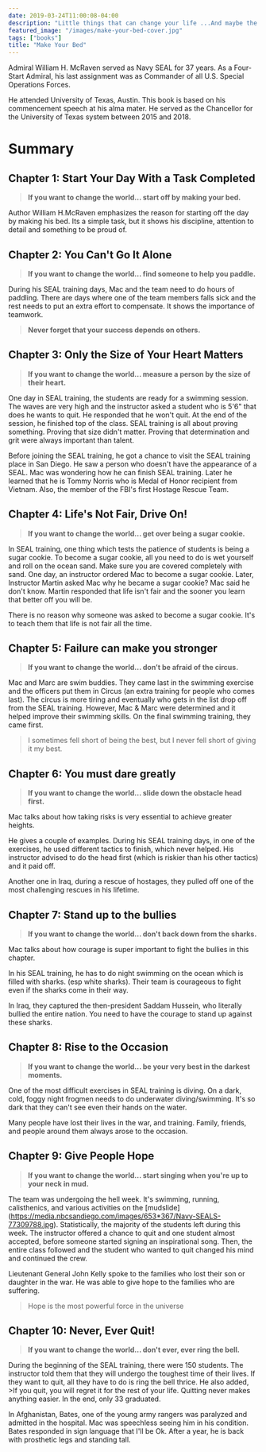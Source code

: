 ```yaml
---
date: 2019-03-24T11:00:08-04:00
description: "Little things that can change your life ...And maybe the world"
featured_image: "/images/make-your-bed-cover.jpg"
tags: ["books"]
title: "Make Your Bed"
---
```


Admiral William H. McRaven served as Navy SEAL for 37 years. As a Four-Start Admiral, his last assignment was as Commander of all U.S. Special Operations Forces.

He attended University of Texas, Austin. This book is based on his commencement speech at his alma mater. He served as the Chancellor for the University of Texas system between 2015 and 2018.

# Summary

## Chapter 1: Start Your Day With a Task Completed

> **If you want to change the world... start off by making your bed.**

Author William H.McRaven emphasizes the reason for starting off the day by making 
his bed. Its a simple task, but it shows his discipline, attention to detail and something to be proud of.

## Chapter 2: You Can't Go It Alone

> **If you want to change the world... find someone to help you paddle.**

During his SEAL training days, Mac and the team need to do hours of paddling. There are days where one of the team members falls sick and the rest needs to put an extra effort to compensate. It shows the importance of teamwork.

> **Never forget that your success depends on others.**

## Chapter 3: Only the Size of Your Heart Matters

> **If you want to change the world... measure a person by the size of their heart.**

One day in SEAL training, the students are ready for a swimming session. The waves are very high and the instructor asked a student who is 5'6" that does he wants to quit. He responded that he won't quit. At the end of the session, he finished top of the class. SEAL training is all about proving something. Proving that size didn't matter. Proving that determination and grit were always important than talent.

Before joining the SEAL training, he got a chance to visit the SEAL training place in San Diego. He saw a person who doesn't have the appearance of a SEAL. Mac was wondering how he can finish SEAL training. Later he learned that he is Tommy Norris who is Medal of Honor recipient from Vietnam. Also, the member of the FBI's first Hostage Rescue Team.

## Chapter 4: Life's Not Fair, Drive On!

> **If you want to change the world... get over being a sugar cookie.**

In SEAL training, one thing which tests the patience of students is being a sugar cookie. To become a sugar cookie, all you need to do is wet yourself and roll on the ocean sand. Make sure you are covered completely with sand. One day, an instructor ordered Mac to become a sugar cookie. Later, Instructor Martin asked Mac why he became a sugar cookie? Mac said he don't know. Martin responded that life isn't fair and the sooner you learn that better off you will be.

There is no reason why someone was asked to become a sugar cookie. It's to teach them that life is not fair all the time.

## Chapter 5: Failure can make you stronger

> **If you want to change the world... don’t be afraid of the circus.**

Mac and Marc are swim buddies. They came last in the swimming exercise and the officers put them in Circus (an extra training for people who comes last). The circus is more tiring and eventually who gets in the list drop off from the SEAL training. However, Mac & Marc were determined and it helped improve their swimming skills. On the final swimming training, they came first.

> I sometimes fell short of being the best, but I never fell short of giving it my best.

## Chapter 6: You must dare greatly

> **If you want to change the world... slide down the obstacle head first.**

Mac talks about how taking risks is very essential to achieve greater heights.

He gives a couple of examples. During his SEAL training days, in one of the exercises, he used different tactics to finish, which never helped. His instructor advised to do the head first (which is riskier than his other tactics) and it paid off.

Another one in Iraq, during a rescue of hostages, they pulled off one of the most challenging rescues in his lifetime.

## Chapter 7: Stand up to the bullies

> **If you want to change the world... don't back down from the sharks.**

Mac talks about how courage is super important to fight the bullies in this chapter.

In his SEAL training, he has to do night swimming on the ocean which is filled with sharks. (esp white sharks). Their team is courageous to fight even if the sharks come in their way.

In Iraq, they captured the then-president Saddam Hussein, who literally bullied the entire nation. You need to have the courage to stand up against these sharks.

## Chapter 8: Rise to the Occasion

> **If you want to change the world... be your very best in the darkest moments.**

One of the most difficult exercises in SEAL training is diving. On a dark, cold, foggy night frogmen needs to do underwater diving/swimming. It's so dark that they can't see even their hands on the water.

Many people have lost their lives in the war, and training. Family, friends, and people around them always arose to the occasion.

## Chapter 9: Give People Hope

> **If you want to change the world... start singing when you're up to your neck in mud.**

The team was undergoing the hell week. It's swimming, running, calisthenics, and various activities on the [mudslide] (<https://media.nbcsandiego.com/images/653*367/Navy-SEALS-77309788.jpg>). Statistically, the majority of the students left during this week. The instructor offered a chance to quit and one student almost accepted, before someone started signing an inspirational song. Then, the entire class followed and the student who wanted to quit changed his mind and continued the crew.

Lieutenant General John Kelly spoke to the families who lost their son or daughter in the war. He was able to give hope to the families who are suffering.

> Hope is the most powerful force in the universe

## Chapter 10: Never, Ever Quit!

> **If you want to change the world... don't ever, ever ring the bell.**

During the beginning of the SEAL training, there were 150 students.
The instructor told them that they will undergo the toughest time of their lives. If they want to quit, all they have to do is ring the bell thrice. He also added, >If you quit, you will regret it for the rest of your life. Quitting never makes anything easier.
In the end, only 33 graduated.

In Afghanistan, Bates, one of the young army rangers was paralyzed and admitted in the hospital. Mac was speechless seeing him in his condition. Bates responded in sign language that I'll be Ok. After a year, he is back with prosthetic legs and standing tall.